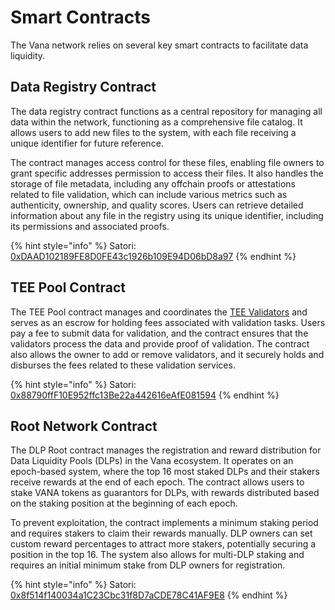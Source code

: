 # Smart Contracts

The Vana network relies on several key smart contracts to facilitate data liquidity.

## Data Registry Contract

The data registry contract functions as a central repository for managing all data within the network, functioning as a comprehensive file catalog. It allows users to add new files to the system, with each file receiving a unique identifier for future reference.

The contract manages access control for these files, enabling file owners to grant specific addresses permission to access their files. It also handles the storage of file metadata, including any offchain proofs or attestations related to file validation, which can include various metrics such as authenticity, ownership, and quality scores. Users can retrieve detailed information about any file in the registry using its unique identifier, including its permissions and associated proofs.

{% hint style="info" %}
Satori: [0xDAAD102189FE8D0FE43c1926b109E94D06bD8a97](https://satori.vanascan.io/address/0xDAAD102189FE8D0FE43c1926b109E94D06bD8a97)
{% endhint %}

## TEE Pool Contract

The TEE Pool contract manages and coordinates the [TEE Validators](create-a-data-liquidity-pool-dlp/satya-validators.md) and serves as an escrow for holding fees associated with validation tasks. Users pay a fee to submit data for validation, and the contract ensures that the validators process the data and provide proof of validation. The contract also allows the owner to add or remove validators, and it securely holds and disburses the fees related to these validation services.

{% hint style="info" %}
Satori: [0x88790ffF10E952ffc13Be22a442616eAfE081594](https://satori.vanascan.io/address/0x88790ffF10E952ffc13Be22a442616eAfE081594)
{% endhint %}

## Root Network Contract

The DLP Root contract manages the registration and reward distribution for Data Liquidity Pools (DLPs) in the Vana ecosystem. It operates on an epoch-based system, where the top 16 most staked DLPs and their stakers receive rewards at the end of each epoch. The contract allows users to stake VANA tokens as guarantors for DLPs, with rewards distributed based on the staking position at the beginning of each epoch.

To prevent exploitation, the contract implements a minimum staking period and requires stakers to claim their rewards manually. DLP owners can set custom reward percentages to attract more stakers, potentially securing a position in the top 16. The system also allows for multi-DLP staking and requires an initial minimum stake from DLP owners for registration.

{% hint style="info" %}
Satori: [0x8f514f140034a1C23Cbc31f8D7aCDE78C41AF9E8](https://satori.vanascan.io/address/0x8f514f140034a1C23Cbc31f8D7aCDE78C41AF9E8)
{% endhint %}
